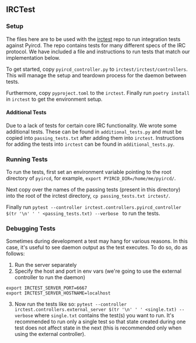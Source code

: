 ## IRCTest

### Setup

The files here are to be used with the [irctest](https://github.com/progval/irctest) repo to run integration tests against Pyircd. The repo contains tests for many different specs of the IRC protocol. We have included a file and instructions to run tests that match our implementation below.

To get started, copy `pyircd_controller.py` to `irctest/irctest/controllers`. This will manage the setup and teardown process for the daemon between tests.

Furthermore, copy `pyproject.toml` to the `irctest`. Finally run `poetry install` in `irctest` to get the environment setup.

#### Additional Tests
Due to a lack of tests for certain core IRC functionality. We wrote some additional tests. These can be found in `additional_tests.py` and must be copied into `passing_tests.txt` after adding them into `irctest`.
Instructions for adding the tests into `irctest` can be found in `additional_tests.py`.

### Running Tests

To run the tests, first set an environment variable pointing to the root directory of `pyircd`, for example, `export PYIRCD_DIR=/home/me/pyircd/`.

Next copy over the names of the passing tests (present in this directory) into the root of the irctest directory, `cp passing_tests.txt irctest/`.

Finally run `pytest --controller irctest.controllers.pyircd_controller $(tr '\n' ' ' <passing_tests.txt) --verbose
` to run the tests.

### Debugging Tests

Sometimes during development a test may hang for various reasons. In this case, it's useful to see daemon output as the test executes. To do so, do as follows:
1. Run the server separately
2. Specify the host and port in env vars (we're going to use the external controller to run the daemon)
```
export IRCTEST_SERVER_PORT=6667
export IRCTEST_SERVER_HOSTNAME=localhost
```
3. Now run the tests like so:
`pytest --controller irctest.controllers.external_server $(tr '\n' ' ' <single.txt) --verbose` where `single.txt` contains the test(s) you want to run. It's recommended to run only a single test so that state created during one test does not affect state in the next (this is recommended only when using the external controller).
